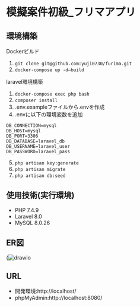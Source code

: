 # 模擬案件初級_フリマアプリ

## 環境構築

Dockerビルド 
 1. `git clone git@github.com:yuji0730/furima.git`
 2. `docker-compose up -d—build`
 
laravel環境構築 
1. `docker-compose exec php bash`
2. `composer install`
3. .env.exampleファイルから.envを作成
4. .envに以下の環境変数を追加
```env
DB_CONNECTION=mysql
DB_HOST=mysql
DB_PORT=3306
DB_DATABASE=laravel_db
DB_USERNAME=laravel_user
DB_PASSWORD=laravel_pass
```
5. `php artisan key:generate`
6. `php artisan migrate` 
7. `php artisan db:seed`


## 使用技術(実行環境)
* PHP 7.4.9
* Laravel 8.0
* MySQL 8.0.26

## ER図
(![drawio](https://github.com/user-attachments/assets/88799f42-fc71-492b-b2eb-2c3f469a3bba)
 
## URL 
* 開発環境:http://localhost/ 
* phpMyAdmin:http://localhost:8080/
